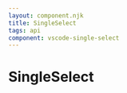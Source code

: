 ```yaml
---
layout: component.njk
title: SingleSelect
tags: api
component: vscode-single-select
---
```


# SingleSelect
